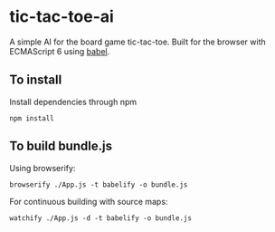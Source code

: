 tic-tac-toe-ai
==============
A simple AI for the board game tic-tac-toe. Built for the browser with
ECMAScript 6 using [babel](https://babeljs.io/).

To install
----------
Install dependencies through npm
```
npm install
```

To build bundle.js
------------------
Using browserify:
```
browserify ./App.js -t babelify -o bundle.js
```

For continuous building with source maps:
```
watchify ./App.js -d -t babelify -o bundle.js
```
